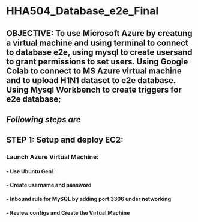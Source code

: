 # HHA504_Database_e2e_Final

## **OBJECTIVE:** To use Microsoft Azure by creatung a virtual machine and using terminal to connect to database e2e, using mysql to create usersand to grant permissions to set users. Using Google Colab to connect to MS Azure virtual machine and to upload H1N1 dataset to e2e database. Using Mysql Workbench to create triggers for e2e database;

## *Following steps are*

## STEP 1: Setup and deploy EC2:
### Launch Azure Virtual Machine:
#### - Use Ubuntu Gen1
#### - Create username and password
#### - Inbound rule for MySQL by adding port 3306 under networking
#### - Review configs and Create the Virtual Machine


